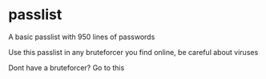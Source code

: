 # passlist
A basic passlist with 950 lines of passwords

Use this passlist in any bruteforcer you find online, be careful about viruses

Dont have a bruteforcer? Go to this 
